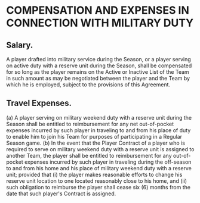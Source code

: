 # COMPENSATION AND EXPENSES IN CONNECTION WITH MILITARY DUTY

## Salary.

A player drafted into military service during the Season, or a player serving on active duty with a reserve unit during the Season, shall be compensated for so long as the player remains on the Active or Inactive List of the Team in such amount as may be negotiated between the player and the Team by which he is employed, subject to the provisions of this Agreement.

## Travel Expenses.

(a) A player serving on military weekend duty with a reserve unit during the Season shall be entitled to reimbursement for any net out-of-pocket expenses incurred by such player in traveling to and from his place of duty to enable him to join his Team for purposes of participating in a Regular Season game.
(b) In the event that the Player Contract of a player who is required to serve on military weekend duty with a reserve unit is assigned to another Team, the player shall be entitled to reimbursement for any out-of-pocket expenses incurred by such player in traveling during the off-season to and from his home and his place of military weekend duty with a reserve unit; provided that (i) the player makes reasonable efforts to change his reserve unit location to one located reasonably close to his home, and (ii) such obligation to reimburse the player shall cease six (6) months from the date that such player's Contract is assigned.
